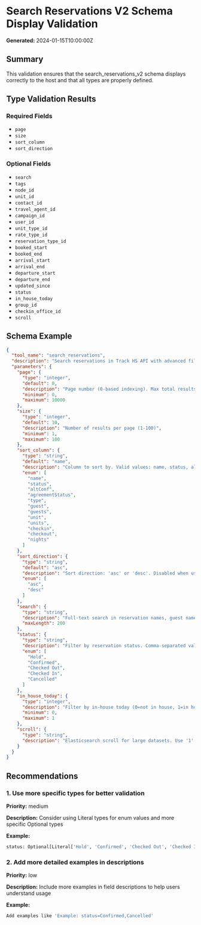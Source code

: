 # Search Reservations V2 Schema Display Validation

**Generated:** 2024-01-15T10:00:00Z

## Summary

This validation ensures that the search_reservations_v2 schema displays correctly to the host and that all types are properly defined.

## Type Validation Results

### Required Fields
- `page`
- `size`
- `sort_column`
- `sort_direction`

### Optional Fields
- `search`
- `tags`
- `node_id`
- `unit_id`
- `contact_id`
- `travel_agent_id`
- `campaign_id`
- `user_id`
- `unit_type_id`
- `rate_type_id`
- `reservation_type_id`
- `booked_start`
- `booked_end`
- `arrival_start`
- `arrival_end`
- `departure_start`
- `departure_end`
- `updated_since`
- `status`
- `in_house_today`
- `group_id`
- `checkin_office_id`
- `scroll`

## Schema Example

```json
{
  "tool_name": "search_reservations",
  "description": "Search reservations in Track HS API with advanced filtering and pagination",
  "parameters": {
    "page": {
      "type": "integer",
      "default": 0,
      "description": "Page number (0-based indexing). Max total results: 10,000.",
      "minimum": 0,
      "maximum": 10000
    },
    "size": {
      "type": "integer",
      "default": 10,
      "description": "Number of results per page (1-100)",
      "minimum": 1,
      "maximum": 100
    },
    "sort_column": {
      "type": "string",
      "default": "name",
      "description": "Column to sort by. Valid values: name, status, altConf, agreementStatus, type, guest, guests, unit, units, checkin, checkout, nights. Disabled when using scroll.",
      "enum": [
        "name",
        "status",
        "altConf",
        "agreementStatus",
        "type",
        "guest",
        "guests",
        "unit",
        "units",
        "checkin",
        "checkout",
        "nights"
      ]
    },
    "sort_direction": {
      "type": "string",
      "default": "asc",
      "description": "Sort direction: 'asc' or 'desc'. Disabled when using scroll.",
      "enum": [
        "asc",
        "desc"
      ]
    },
    "search": {
      "type": "string",
      "description": "Full-text search in reservation names, guest names, and descriptions",
      "maxLength": 200
    },
    "status": {
      "type": "string",
      "description": "Filter by reservation status. Comma-separated values: 'Confirmed,Cancelled'. Valid statuses: Hold, Confirmed, Cancelled, Checked In, Checked Out",
      "enum": [
        "Hold",
        "Confirmed",
        "Checked Out",
        "Checked In",
        "Cancelled"
      ]
    },
    "in_house_today": {
      "type": "integer",
      "description": "Filter by in-house today (0=not in house, 1=in house)",
      "minimum": 0,
      "maximum": 1
    },
    "scroll": {
      "type": "string",
      "description": "Elasticsearch scroll for large datasets. Use '1' to start a new scroll, or provide the scroll ID from previous response to continue. Disables sorting when active."
    }
  }
}
```

## Recommendations

### 1. Use more specific types for better validation

**Priority:** medium

**Description:** Consider using Literal types for enum values and more specific Optional types

**Example:**
```python
status: Optional[Literal['Hold', 'Confirmed', 'Checked Out', 'Checked In', 'Cancelled']]
```

### 2. Add more detailed examples in descriptions

**Priority:** low

**Description:** Include more examples in field descriptions to help users understand usage

**Example:**
```python
Add examples like 'Example: status=Confirmed,Cancelled'
```

